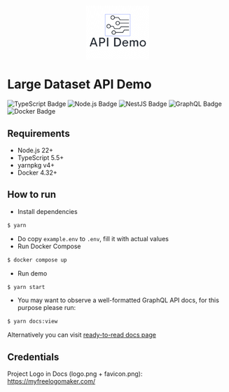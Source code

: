 <div align="center" style="display: flex; flex-direction: column; align-items: center;">
  <img src="https://github.com/ARyaskov/large-dataset-api-demo/blob/main/docs/logo.png?raw=true/raw/main/docs/logo.png" width="144"/>
</div>

# Large Dataset API Demo


![TypeScript Badge](https://img.shields.io/badge/TypeScript-3178C6?logo=typescript&logoColor=fff&style=flat)
![Node.js Badge](https://img.shields.io/badge/Node.js-393?logo=nodedotjs&logoColor=fff&style=flat)
![NestJS Badge](https://img.shields.io/badge/NestJS-E0234E?logo=nestjs&logoColor=fff&style=flat)
![GraphQL Badge](https://img.shields.io/badge/GraphQL-E10098?logo=graphql&logoColor=fff&style=flat)
![Docker Badge](https://img.shields.io/badge/Docker-2496ED?logo=docker&logoColor=fff&style=flat)


## Requirements

* Node.js 22+
* TypeScript 5.5+
* yarnpkg v4+
* Docker 4.32+


## How to run

- Install dependencies
```bash
$ yarn
```
- Do copy `example.env` to `.env`, fill it with actual values
- Run Docker Compose
```bash
$ docker compose up
```
- Run demo
```bash
$ yarn start
```
- You may want to observe a well-formatted GraphQL API docs, for this purpose please run:
```bash
$ yarn docs:view
```

Alternatively you can visit [ready-to-read docs page](https://toivo.tech/large-dataset-api-demo/docs/)

## Credentials

Project Logo in Docs (logo.png + favicon.png): https://myfreelogomaker.com/
